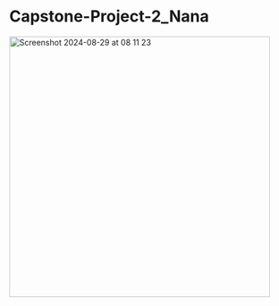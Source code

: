 # Capstone-Project-2_Nana

<img width="466" alt="Screenshot 2024-08-29 at 08 11 23" src="https://github.com/user-attachments/assets/19a4c5c1-6946-4195-ac27-124145363857">
